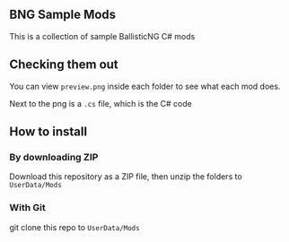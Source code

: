 ## BNG Sample Mods
This is a collection of sample BallisticNG C# mods

## Checking them out
You can view `preview.png` inside each folder to see what each mod does.

Next to the png is a `.cs` file, which is the C# code

## How to install

### By downloading ZIP

Download this repository as a ZIP file, then unzip the folders to `UserData/Mods`

### With Git
git clone this repo to `UserData/Mods`
